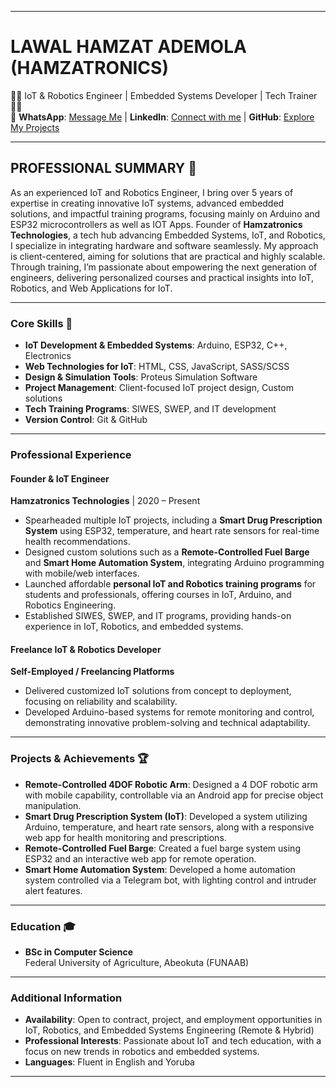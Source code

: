 
---

# **LAWAL HAMZAT ADEMOLA (HAMZATRONICS)**  
👨‍💻 IoT & Robotics Engineer | Embedded Systems Developer | Tech Trainer 👨‍🏫  
📱 **WhatsApp**: [Message Me](https://wa.link/9wp4z9) | **LinkedIn**: [Connect with me](https://www.linkedin.com/in/hamzat-lawal-a88404239) | **GitHub**: [Explore My Projects](https://github.com/EngineerHamziey)

---

## **PROFESSIONAL SUMMARY** 🌟
As an experienced IoT and Robotics Engineer, I bring over 5 years of expertise in creating innovative IoT systems, advanced embedded solutions, and impactful training programs, focusing mainly on Arduino and ESP32 microcontrollers as well as IOT Apps. Founder of **Hamzatronics Technologies**, a tech hub advancing Embedded Systems, IoT, and Robotics, I specialize in integrating hardware and software seamlessly. My approach is client-centered, aiming for solutions that are practical and highly scalable. Through training, I’m passionate about empowering the next generation of engineers, delivering personalized courses and practical insights into IoT, Robotics, and Web Applications for IoT.

---

### **Core Skills** 📌
- **IoT Development & Embedded Systems**: Arduino, ESP32, C++, Electronics
- **Web Technologies for IoT**: HTML, CSS, JavaScript, SASS/SCSS
- **Design & Simulation Tools**: Proteus Simulation Software
- **Project Management**: Client-focused IoT project design, Custom solutions
- **Tech Training Programs**: SIWES, SWEP, and IT development
- **Version Control**: Git & GitHub

---

### **Professional Experience**

#### **Founder & IoT Engineer**  
**Hamzatronics Technologies** | 2020 – Present  
- Spearheaded multiple IoT projects, including a **Smart Drug Prescription System** using ESP32, temperature, and heart rate sensors for real-time health recommendations.
- Designed custom solutions such as a **Remote-Controlled Fuel Barge** and **Smart Home Automation System**, integrating Arduino programming with mobile/web interfaces.
- Launched affordable **personal IoT and Robotics training programs** for students and professionals, offering courses in IoT, Arduino, and Robotics Engineering.
- Established SIWES, SWEP, and IT programs, providing hands-on experience in IoT, Robotics, and embedded systems.

#### **Freelance IoT & Robotics Developer**  
**Self-Employed / Freelancing Platforms**  
- Delivered customized IoT solutions from concept to deployment, focusing on reliability and scalability.
- Developed Arduino-based systems for remote monitoring and control, demonstrating innovative problem-solving and technical adaptability.

---

### **Projects & Achievements** 🏆

- **Remote-Controlled 4DOF Robotic Arm**: Designed a 4 DOF robotic arm with mobile capability, controllable via an Android app for precise object manipulation.
- **Smart Drug Prescription System (IoT)**: Developed a system utilizing Arduino, temperature, and heart rate sensors, along with a responsive web app for health monitoring and prescriptions.
- **Remote-Controlled Fuel Barge**: Created a fuel barge system using ESP32 and an interactive web app for remote operation.
- **Smart Home Automation System**: Developed a home automation system controlled via a Telegram bot, with lighting control and intruder alert features.

---

### **Education** 🎓
- **BSc in Computer Science**  
  Federal University of Agriculture, Abeokuta (FUNAAB)

---

### **Additional Information**
- **Availability**: Open to contract, project, and employment opportunities in IoT, Robotics, and Embedded Systems Engineering (Remote & Hybrid)
- **Professional Interests**: Passionate about IoT and tech education, with a focus on new trends in robotics and embedded systems.
- **Languages**: Fluent in English and Yoruba

--- 

